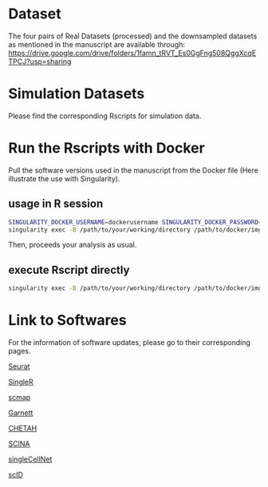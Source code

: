 # Dataset
The four pairs of Real Datasets (processed) and the downsampled datasets as mentioned in the manuscript are available through: https://drive.google.com/drive/folders/1famn_tRVT_Es0GgFng508QggXcqETPCJ?usp=sharing
# Simulation Datasets
Please find the corresponding Rscripts for simulation data.
# Run the Rscripts with Docker
Pull the software versions used in the manuscript from the Docker file (Here illustrate the use with Singularity).
## usage in R session
```bash
SINGULARITY_DOCKER_USERNAME=dockerusername SINGULARITY_DOCKER_PASSWORD=dockerpassword singularity pull docker://qhhuang/benchmark_celltype_r_packages:versioncontrol
singularity exec -B /path/to/your/working/directory /path/to/docker/img/benchmark_celltype_r_packages-versioncontrol.simg R
```
Then, proceeds your analysis as usual.

## execute Rscript directly
```bash
singularity exec -B /path/to/your/working/directory /path/to/docker/img/benchmark_celltype_r_packages-versioncontrol.simg Rscript /path/to/your/Rscript/sample.R
```

# Link to Softwares
For the information of software updates, please go to their corresponding pages.

[Seurat](https://satijalab.org/seurat/)

[SingleR](https://github.com/dviraran/SingleR)

[scmap](https://bioconductor.org/packages/release/bioc/html/scmap.html)

[Garnett](https://cole-trapnell-lab.github.io/garnett/docs/)

[CHETAH](https://github.com/jdekanter/CHETAH)

[SCINA](https://github.com/jcao89757/SCINA)

[singleCellNet](https://github.com/pcahan1/singleCellNet)

[scID](https://github.com/BatadaLab/scID)
